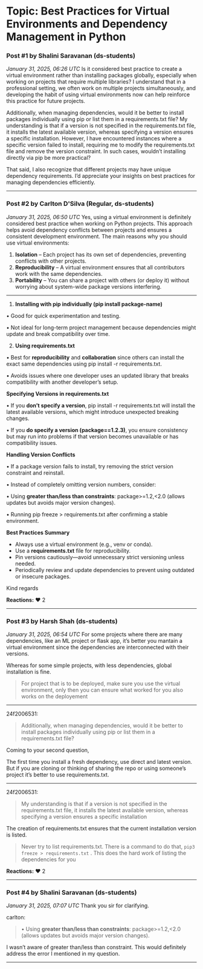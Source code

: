 # Topic: Best Practices for Virtual Environments and Dependency Management in Python

### Post #1 by **Shalini Saravanan** (ds-students)
*January 31, 2025, 06:26 UTC*
Is it considered best practice to create a virtual environment rather than installing packages globally, especially when working on projects that require multiple libraries? I understand that in a professional setting, we often work on multiple projects simultaneously, and developing the habit of using virtual environments now can help reinforce this practice for future projects.

Additionally, when managing dependencies, would it be better to install packages individually using pip or list them in a requirements.txt file? My understanding is that if a version is not specified in the requirements.txt file, it installs the latest available version, whereas specifying a version ensures a specific installation. However, I have encountered instances where a specific version failed to install, requiring me to modify the requirements.txt file and remove the version constraint. In such cases, wouldn’t installing directly via pip be more practical?

That said, I also recognize that different projects may have unique dependency requirements. I’d appreciate your insights on best practices for managing dependencies efficiently.

---

### Post #2 by **Carlton D'Silva** (Regular, ds-students)
*January 31, 2025, 06:50 UTC*
Yes, using a virtual environment is definitely considered best practice when working on Python projects. This approach helps avoid dependency conflicts between projects and ensures a consistent development environment. The main reasons why you should use virtual environments:

1. **Isolation** – Each project has its own set of dependencies, preventing conflicts with other projects.
2. **Reproducibility** – A virtual environment ensures that all contributors work with the same dependencies.
3. **Portability** – You can share a project with others (or deploy it) without worrying about system-wide package versions interfering.

---

1. **Installing with pip individually (pip install package-name)**

• Good for quick experimentation and testing.

• Not ideal for long-term project management because dependencies might update and break compatibility over time.

2. **Using requirements.txt**

• Best for **reproducibility** and **collaboration** since others can install the exact same dependencies using pip install -r requirements.txt.

• Avoids issues where one developer uses an updated library that breaks compatibility with another developer’s setup.

**Specifying Versions in requirements.txt**

• If you **don’t specify a version**, pip install -r requirements.txt will install the latest available versions, which might introduce unexpected breaking changes.

• If you **do specify a version (package==1.2.3)**, you ensure consistency but may run into problems if that version becomes unavailable or has compatibility issues.

**Handling Version Conflicts**

• If a package version fails to install, try removing the strict version constraint and reinstall.

• Instead of completely omitting version numbers, consider:

• Using **greater than/less than constraints**: package>=1.2,<2.0 (allows updates but avoids major version changes).

• Running pip freeze > requirements.txt after confirming a stable environment.

**Best Practices Summary**

* Always use a virtual environment (e.g., venv or conda).
* Use a **requirements.txt** file for reproducibility.
* Pin versions cautiously—avoid unnecessary strict versioning unless needed.
* Periodically review and update dependencies to prevent using outdated or insecure packages.

Kind regards

**Reactions:** ❤️ 2

---

### Post #3 by **Harsh Shah** (ds-students)
*January 31, 2025, 06:54 UTC*
For some projects where there are many dependencies, like an ML project or flask app, it’s better you mantain a virtual environment since the dependencies are interconnected with their versions.

Whereas for some simple projects, with less dependencies, global installation is fine.

> For project that is to be deployed, make sure you use the virtual environment, only then you can ensure what worked for you also works on the deployement

---



24f2006531:

> Additionally, when managing dependencies, would it be better to install packages individually using pip or list them in a requirements.txt file?

Coming to your second question,

The first time you install a fresh dependency, use direct and latest version. But if you are cloning or thinking of sharing the repo or using someone’s project it’s better to use requirements.txt.

---



24f2006531:

> My understanding is that if a version is not specified in the requirements.txt file, it installs the latest available version, whereas specifying a version ensures a specific installation

The creation of requirements.txt ensures that the current installation version is listed.

> Never try to list requirements.txt. There is a command to do that, `pip3 freeze > requirements.txt` . This does the hard work of listing the dependencies for you

**Reactions:** ❤️ 2

---

### Post #4 by **Shalini Saravanan** (ds-students)
*January 31, 2025, 07:07 UTC*
Thank you sir for clarifying.

carlton:

> • Using **greater than/less than constraints**: package>=1.2,<2.0 (allows updates but avoids major version changes).

I wasn’t aware of greater than/less than constraint. This would definitely address the error I mentioned in my question.

---
